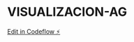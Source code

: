 # VISUALIZACION-AG

[Edit in Codeflow ⚡️](https://stackblitz.com/~/github.com/raisali/VISUALIZACION-AG)